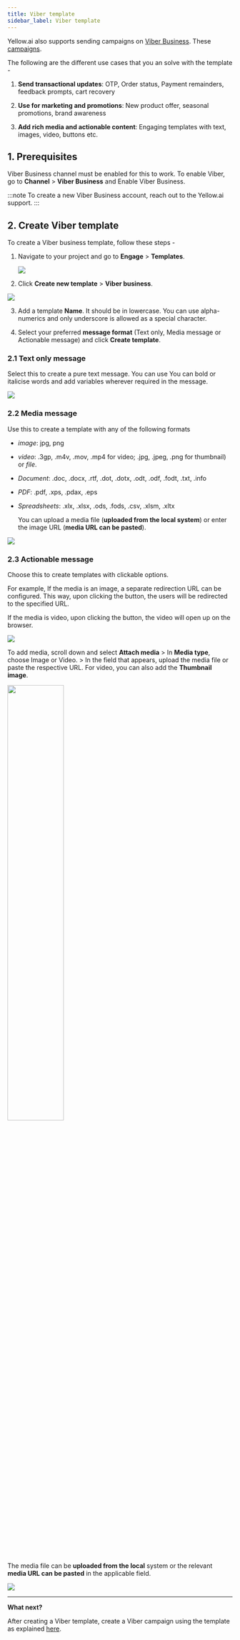 ```yaml
---
title: Viber template
sidebar_label: Viber template
---
```


  

Yellow.ai also supports sending campaigns on [Viber Business](https://www.viber.com/en/). These [campaigns](https://docs.yellow.ai/docs/platform_concepts/engagement/outbound/outbound-campaigns/viber-campaign).

The following are the different use cases that you an solve with the template -

1.  **Send transactional updates**: OTP, Order status, Payment remainders, feedback prompts, cart recovery

2.  **Use for marketing and promotions**: New product offer, seasonal promotions, brand awareness

3.  **Add rich media and actionable content**: Engaging templates with text, images, video, buttons etc.

  


  

## 1. Prerequisites

Viber Business channel must be enabled for this to work. To enable Viber, go to **Channel** > **Viber Business** and Enable Viber Business. 

:::note
To create a new Viber Business account, reach out to the Yellow.ai support.
:::
  

## 2. Create Viber template

To create a Viber business template, follow these steps - 


1. Navigate to your project and go to **Engage** > **Templates**.  

   ![](https://i.imgur.com/Hvh6o2m.jpg)


2. Click **Create new template** > **Viber business**.

  ![](https://i.imgur.com/ND583T8.png)


3. Add a template **Name**. It should be in lowercase. You can use alpha- numerics and only underscore is allowed as a special character.

4. Select your preferred **message format** (Text only, Media message or Actionable message) and click **Create template**.

### 2.1 Text only message

Select this to create a pure text message. You can use You can bold or italicise words and add variables wherever required in the message.

   ![](https://i.imgur.com/pr51bM0.png)



  
  
  

### 2.2 Media message

 Use this to create a template with any of the following formats
 
 * *image*: jpg, png
 * *video*: .3gp, .m4v, .mov, .mp4 for video; .jpg, .jpeg, .png for thumbnail) or *file*. <br/>
 * *Document*: .doc, .docx, .rtf, .dot, .dotx, .odt, .odf, .fodt, .txt, .info <br/>
 * *PDF*: .pdf, .xps, .pdax, .eps <br/>
 * *Spreadsheets*: .xlx, .xlsx, .ods, .fods, .csv, .xlsm, .xltx

  

   You can upload a media file  (**uploaded from the local system**) or  enter the image URL (**media URL can be pasted**).

![](https://i.imgur.com/7iSj7FF.jpg)



### 2.3 Actionable message
Choose this to create templates with clickable options.        

For example, If the media is an image, a separate redirection URL can be configured. This way, upon clicking the button, the users will be redirected to the specified URL.

If the media is video, upon clicking the button, the video will open up on the browser.

  
   ![](https://i.imgur.com/hWCxw0T.jpg)


  

To add media, scroll down and select **Attach media** > In **Media type**, choose Image or Video. > In the field that appears, upload the media file or paste the respective URL. For video, you can also add the **Thumbnail image**. 

  <img src="https://i.imgur.com/6f8gR2e.png" width="50%"/>


The media file can be **uploaded from the local** system or the relevant **media URL can be pasted** in the applicable field.

   ![](https://i.imgur.com/QSbNEq3.jpg)


***

**What next?**

After creating a Viber template, create a Viber campaign using the template as explained [here](/docs/platform_concepts/engagement/outbound/outbound-campaigns/run-campaign.md).